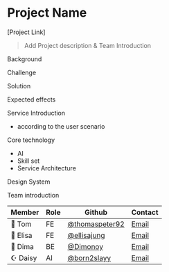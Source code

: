 # Project Name

[Project Link]

> Add Project description & Team Introduction

Background

Challenge

Solution

Expected effects

Service Introduction
- according to the user scenario

Core technology
- AI
- Skill set
- Service Architecture

Design System

Team introduction 

| Member   | Role | Github                                             | Contact                                   |
| -------- | ---- | -------------------------------------------------- | ----------------------------------------- |
| 🍏 Tom   | FE   | [@thomaspeter92](https://github.com/thomaspeter92) | [Email](mailto:buckleythomas92@gmail.com) |
| 🍎 Elisa | FE   | [@ellisajung](https://github.com/ellisajung)       | [Email](mailto:ellisajung12@gmail.com)    |
| 👑 Dima  | BE   | [@Dimonoy](https://github.com/Dimonoy)             | [Email](mailto:chodima0@gmail.com)        |
| ☪︎ Daisy | AI   | [@born2slayy](https://github.com/born2slayy)       | [Email](mailto:born2slayy77@gmail.com)    |
